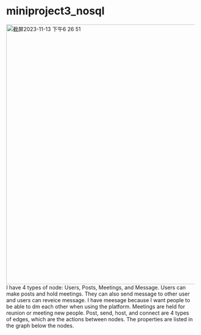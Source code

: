 # miniproject3_nosql

<img width="695" alt="截屏2023-11-13 下午6 26 51" src="https://github.com/Racso777/miniproject3_nosql/assets/111296013/a7b7d434-c585-46d7-b08f-59d5477d1e72">
I have 4 types of node: Users, Posts, Meetings, and Message. Users can make posts and hold meetings. They can also send message to other user and users can reveice message. I have meesage because I want people to be able to dm each other when using the platform. Meetings are held for reunion or meeting new people. Post, send, host, and connect are 4 types of edges, which are the actions between nodes. The properties are listed in the graph below the nodes.
